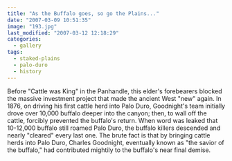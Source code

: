 ```yaml
---
title: "As the Buffalo goes, so go the Plains..."
date: "2007-03-09 10:51:35"
image: "193.jpg"
last_modified: "2007-03-12 12:18:29"
categories:
  - gallery
tags:
  - staked-plains
  - palo-duro
  - history  
---
```


Before "Cattle was King" in the Panhandle, this elder's forebearers blocked the massive investment project that made the ancient West "new" again. In 1876, on driving his first cattle herd into Palo Duro, Goodnight's team initially drove over 10,000 buffalo deeper into the canyon; then, to wall off the cattle, forcibly prevented the buffalo's return. When word was leaked that 10-12,000 buffalo still roamed Palo Duro, the buffalo killers descended and nearly "cleared" every last one. The brute fact is that by bringing cattle herds into Palo Duro, Charles Goodnight, eventually known as "the savior of the buffalo," had contributed mightily to the buffalo's near final demise.
